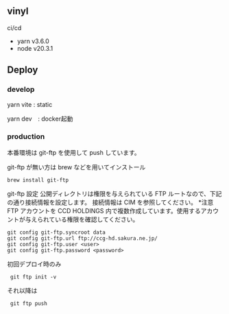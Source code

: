 ## vinyl 

ci/cd

- yarn v3.6.0
- node v20.3.1

## Deploy

### develop
yarn vite : static

yarn dev　: docker起動


### production

本番環境は git-ftp を使用して push しています。

git-ftp が無い方は brew などを用いてインストール

```
brew install git-ftp
```

git-ftp 設定
公開ディレクトリは権限を与えられている FTP ルートなので、下記の通り接続情報を設定します。
接続情報は CIM を参照してください。 \*注意 FTP アカウントを CCD HOLDINGS 内で複数作成しています。使用するアカウントが与えられている権限を確認してください。

```
git config git-ftp.syncroot data
git config git-ftp.url ftp://ccg-hd.sakura.ne.jp/
git config git-ftp.user <user>
git config git-ftp.password <password>
```

初回デプロイ時のみ

```
 git ftp init -v
```

それ以降は

```
 git ftp push

```
